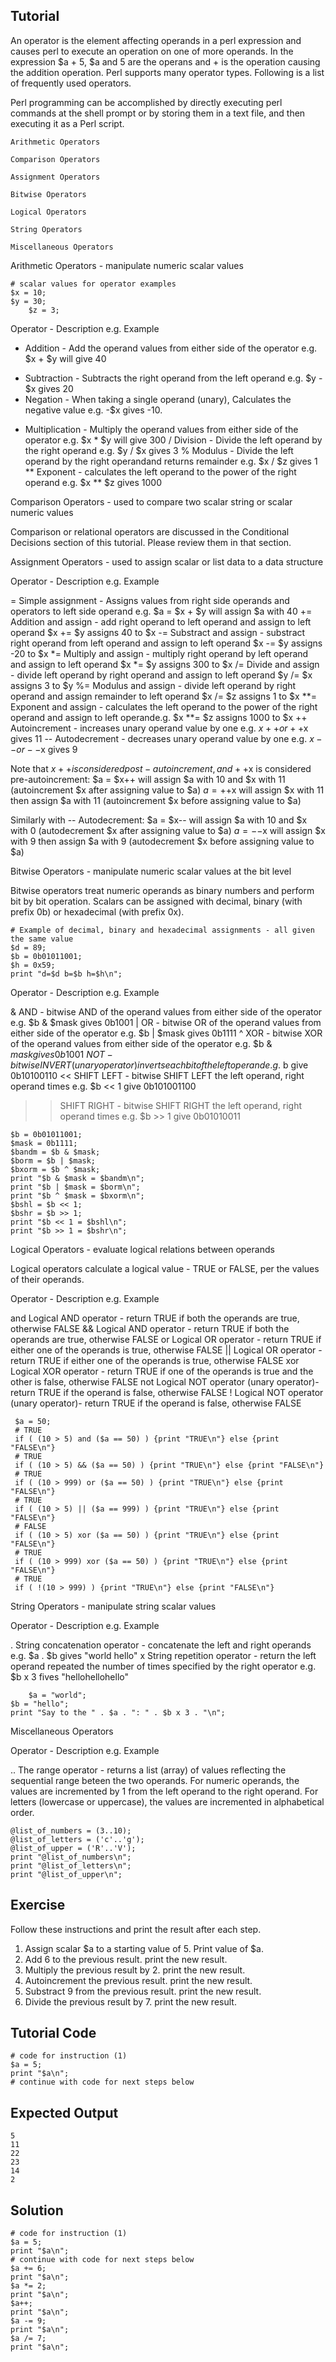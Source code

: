 Tutorial
--------
An operator is the element affecting operands in a perl expression and causes perl to execute an operation on one of more operands. In the expression $a + 5, $a and 5 are the operans and + is the operation causing the addition operation. Perl supports many operator types. Following is a list of frequently used operators.

Perl programming can be accomplished by directly executing perl commands at the shell prompt or by storing them in a text file, and then executing it as a Perl script.

    Arithmetic Operators

    Comparison Operators

    Assignment Operators

    Bitwise Operators

    Logical Operators

    String Operators

    Miscellaneous Operators

Arithmetic Operators - manipulate numeric scalar values

	# scalar values for operator examples
	$x = 10;
	$y = 30;
        $z = 3;

Operator - Description e.g. Example

+   Addition - Add the operand values from either side of the operator e.g. $x + $y will give 40
-   Subtraction - Subtracts the right operand from the left operand e.g. $y - $x gives 20
-   Negation - When taking a single operand (unary), Calculates the negative value e.g. -$x gives -10.
*   Multiplication - Multiply the operand values from either side of the operator e.g. $x * $y will give 300
/   Division - Divide the left operand by the right operand e.g. $y / $x gives 3
%   Modulus - Divide the left operand by the right operandand returns remainder e.g. $x / $z gives 1
**  Exponent - calculates the left operand to the power of the right operand e.g. $x ** $z gives 1000

Comparison Operators - used to compare two scalar string or scalar numeric values

Comparison or relational operators are discussed in the Conditional Decisions section of this tutorial. Please review them in that section.

Assignment Operators - used to assign scalar or list data to a data structure

Operator - Description e.g. Example

=   Simple assignment - Assigns values from right side operands and operators to left side operand e.g. $a = $x + $y will assign $a with 40
+=  Addition and assign - add right operand to left operand and assign to left operand $x += $y assigns 40 to $x
-=  Substract and assign - substract right operand from left operand and assign to left operand $x -= $y assigns -20 to $x
*=  Multiply and assign - multiply right operand by left operand and assign to left operand $x *= $y assigns 300 to $x
/=  Divide and assign - divide left operand by right operand and assign to left operand $y /= $x assigns 3 to $y
%=  Modulus and assign - divide left operand by right operand and assign remainder to left operand $x /= $z assigns 1 to $x
**= Exponent and assign - calculates the left operand to the power of the right operand and assign to left operande.g. $x **= $z assigns 1000 to $x
++  Autoincrement - increases unary operand value by one e.g. $x++ or ++$x gives 11
--  Autodecrement - decreases unary operand value by one e.g. $x-- or --$x gives 9

Note that $x++ is considered post-autoincrement, and ++$x is considered pre-autoincrement: 
$a = $x++ will assign $a with 10 and $x with 11 (autoincrement $x after assigning value to $a)
$a = ++$x will assign $x with 11 then assign $a with 11 (autoincrement $x before assigning value to $a)

Similarly with -- Autodecrement:
$a = $x-- will assign $a with 10 and $x with 0 (autodecrement $x after assigning value to $a)
$a = --$x will assign $x with 9 then assign $a with 9 (autodecrement $x before assigning value to $a)

Bitwise Operators - manipulate numeric scalar values at the bit level

Bitwise operators treat numeric operands as binary numbers and perform bit by bit operation. Scalars can be assigned with decimal, binary (with prefix 0b) or hexadecimal (with prefix 0x).

	# Example of decimal, binary and hexadecimal assignments - all given the same value
	$d = 89;
	$b = 0b01011001;
	$h = 0x59;
	print "d=$d b=$b h=$h\n";

Operator - Description e.g. Example

&   AND - bitwise AND of the operand values from either side of the operator e.g. $b & $mask gives 0b1001
|   OR - bitwise OR of the operand values from either side of the operator e.g. $b | $mask gives 0b1111
^   XOR - bitwise XOR of the operand values from either side of the operator e.g. $b & $mask gives 0b1001
~   NOT - bitwise INVERT (unary operator) inverts each bit of the left operand e.g. ~$b give 0b10100110
<<  SHIFT LEFT - bitwise SHIFT LEFT the left operand, right operand times e.g. $b << 1 give 0b101001100
>>  SHIFT RIGHT - bitwise SHIFT RIGHT the left operand, right operand times e.g. $b >> 1 give 0b01010011

	$b = 0b01011001;
	$mask = 0b1111;
	$bandm = $b & $mask;
 	$borm = $b | $mask;
	$bxorm = $b ^ $mask;
 	print "$b & $mask = $bandm\n";
	print "$b | $mask = $borm\n";
	print "$b ^ $mask = $bxorm\n";
	$bshl = $b << 1;
 	$bshr = $b >> 1;
 	print "$b << 1 = $bshl\n";
 	print "$b >> 1 = $bshr\n";

Logical Operators - evaluate logical relations between operands

Logical operators calculate a logical value - TRUE or FALSE, per the values of their operands.

Operator - Description e.g. Example

and  Logical AND operator - return TRUE if both the operands are true, otherwise FALSE
&&   Logical AND operator - return TRUE if both the operands are true, otherwise FALSE
or   Logical OR operator - return TRUE if either one of the operands is true, otherwise FALSE
||   Logical OR operator - return TRUE if either one of the operands is true, otherwise FALSE
xor  Logical XOR operator - return TRUE if one of the operands is true and the other is false, otherwise FALSE
not  Logical NOT operator (unary operator)- return TRUE if the operand is false, otherwise FALSE
!    Logical NOT operator (unary operator)- return TRUE if the operand is false, otherwise FALSE

     $a = 50;
     # TRUE
     if ( (10 > 5) and ($a == 50) ) {print "TRUE\n"} else {print "FALSE\n"}
     # TRUE
     if ( (10 > 5) && ($a == 50) ) {print "TRUE\n"} else {print "FALSE\n"}
     # TRUE
     if ( (10 > 999) or ($a == 50) ) {print "TRUE\n"} else {print "FALSE\n"}
     # TRUE
     if ( (10 > 5) || ($a == 999) ) {print "TRUE\n"} else {print "FALSE\n"}
     # FALSE
     if ( (10 > 5) xor ($a == 50) ) {print "TRUE\n"} else {print "FALSE\n"}
     # TRUE
     if ( (10 > 999) xor ($a == 50) ) {print "TRUE\n"} else {print "FALSE\n"}
     # TRUE
     if ( !(10 > 999) ) {print "TRUE\n"} else {print "FALSE\n"}

String Operators - manipulate string scalar values

Operator - Description e.g. Example

.  String concatenation operator - concatenate the left and right operands e.g. $a . $b gives "world hello"
x  String repetition operator - return the left operand repeated the number of times specified by the right operator e.g. $b x 3 fives "hellohellohello"

       	$a = "world";
	$b = "hello";
	print "Say to the " . $a . ": " . $b x 3 . "\n";

Miscellaneous Operators

Operator - Description e.g. Example

..  The range operator - returns a list (array) of values reflecting the sequential range beteen the two operands. For numeric operands, the values are incremented by 1 from the left operand to the right operand. For letters (lowercase or uppercase), the values are incremented in alphabetical order.

    @list_of_numbers = (3..10);
    @list_of_letters = ('c'..'g');
    @list_of_upper = ('R'..'V');
    print "@list_of_numbers\n";
    print "@list_of_letters\n";
    print "@list_of_upper\n";

Exercise
-------------
Follow these instructions and print the result after each step. 
1) Assign scalar $a to a starting value of 5. Print value of $a.
2) Add 6 to the previous result. print the new result.
3) Multiply the previous result by 2. print the new result.
4) Autoincrement the previous result. print the new result.
5) Substract 9 from the previous result. print the new result.
6) Divide the previous result by 7. print the new result.

Tutorial Code
-------------
    # code for instruction (1)
    $a = 5;
    print "$a\n";
    # continue with code for next steps below

Expected Output
---------------
    5
    11
    22
    23
    14
    2

Solution
--------
    # code for instruction (1)
    $a = 5;
    print "$a\n";
    # continue with code for next steps below
    $a += 6;
    print "$a\n";
    $a *= 2;
    print "$a\n";
    $a++;
    print "$a\n";
    $a -= 9;
    print "$a\n";
    $a /= 7;
    print "$a\n";
